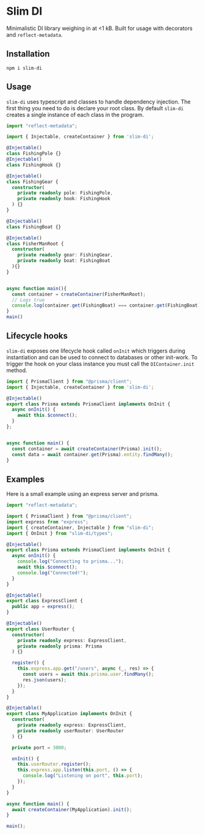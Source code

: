 # Slim DI

Minimalistic DI library weighing in at <1 kB. Built for usage with decorators and `reflect-metadata`.

## Installation

```
npm i slim-di
```

## Usage

`slim-di` uses typescript and classes to handle dependency injection. 
The first thing you need to do is declare your root class. By default `slim-di` creates a single instance of each class in the program.


```ts
import "reflect-metadata";

import { Injectable, createContainer } from 'slim-di';

@Injectable()
class FishingPole {}
@Injectable()
class FishingHook {}

@Injectable()
class FishingGear {
  constructor(
    private readonly pole: FishingPole,
    private readonly hook: FishingHook
  ) {}
}

@Injectable()
class FishingBoat {}

@Injectable()
class FisherManRoot {
  constructor(
    private readonly gear: FishingGear, 
    private readonly boat: FishingBoat
  ){}
}


async function main(){
  const container = createContainer(FisherManRoot);
  // Logs true
  console.log(container.get(FishingBoat) === container.get(FishingBoat))
}
main()
```

## Lifecycle hooks

`slim-di` exposes one lifecycle hook called `onInit` which triggers during instantiation and can be used to connect to databases or other init-work. To trigger the hook on your class instance you must call the `DIContainer.init` method.

```ts
import { PrismaClient } from "@prisma/client";
import { Injectable, createContainer } from 'slim-di';

@Injectable()
export class Prisma extends PrismaClient implements OnInit {
  async onInit() {
    await this.$connect();
  }
};


async function main() {
  const container = await createContainer(Prisma).init();
  const data = await container.get(Prisma).entity.findMany();
}

```


## Examples
Here is a small example using an express server and prisma.

```ts
import "reflect-metadata";

import { PrismaClient } from "@prisma/client";
import express from "express";
import { createContainer, Injectable } from "slim-di";
import { OnInit } from "slim-di/types";

@Injectable()
export class Prisma extends PrismaClient implements OnInit {
  async onInit() {
    console.log("Connecting to prisma...");
    await this.$connect();
    console.log("Connected!");
  }
}

@Injectable()
export class ExpressClient {
  public app = express();
}

@Injectable()
export class UserRouter {
  constructor(
    private readonly express: ExpressClient,
    private readonly prisma: Prisma
  ) {}

  register() {
    this.express.app.get("/users", async (_, res) => {
      const users = await this.prisma.user.findMany();
      res.json(users);
    });
  }
}

@Injectable()
export class MyApplication implements OnInit {
  constructor(
    private readonly express: ExpressClient,
    private readonly userRouter: UserRouter
  ) {}

  private port = 3000;

  onInit() {
    this.userRouter.register();
    this.express.app.listen(this.port, () => {
      console.log("Listening on port", this.port);
    });
  }
}

async function main() {
  await createContainer(MyApplication).init();
}

main();
```